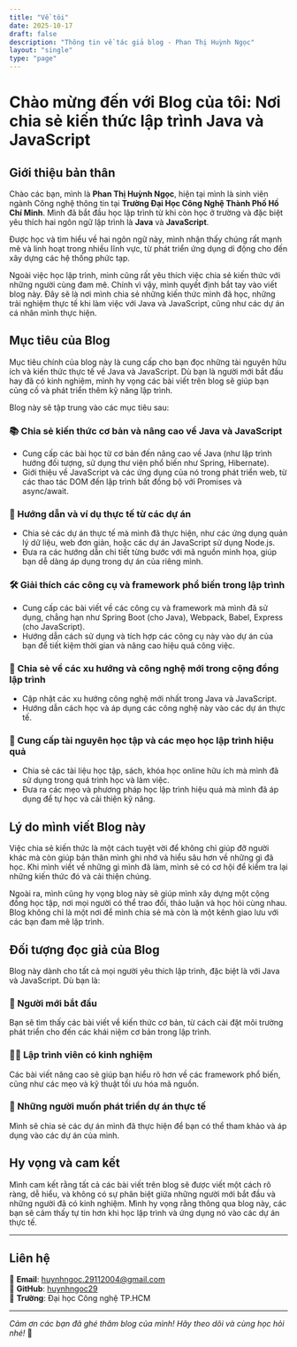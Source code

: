 ```yaml
---
title: "Về tôi"
date: 2025-10-17
draft: false
description: "Thông tin về tác giả blog - Phan Thị Huỳnh Ngọc"
layout: "single"
type: "page"
---
```


# Chào mừng đến với Blog của tôi: Nơi chia sẻ kiến thức lập trình Java và JavaScript

## Giới thiệu bản thân

Chào các bạn, mình là **Phan Thị Huỳnh Ngọc**, hiện tại mình là sinh viên ngành Công nghệ thông tin tại **Trường Đại Học Công Nghệ Thành Phố Hồ Chí Minh**. Mình đã bắt đầu học lập trình từ khi còn học ở trường và đặc biệt yêu thích hai ngôn ngữ lập trình là **Java** và **JavaScript**. 

Được học và tìm hiểu về hai ngôn ngữ này, mình nhận thấy chúng rất mạnh mẽ và linh hoạt trong nhiều lĩnh vực, từ phát triển ứng dụng di động cho đến xây dựng các hệ thống phức tạp.

Ngoài việc học lập trình, mình cũng rất yêu thích việc chia sẻ kiến thức với những người cùng đam mê. Chính vì vậy, mình quyết định bắt tay vào viết blog này. Đây sẽ là nơi mình chia sẻ những kiến thức mình đã học, những trải nghiệm thực tế khi làm việc với Java và JavaScript, cũng như các dự án cá nhân mình thực hiện.

## Mục tiêu của Blog

Mục tiêu chính của blog này là cung cấp cho bạn đọc những tài nguyên hữu ích và kiến thức thực tế về Java và JavaScript. Dù bạn là người mới bắt đầu hay đã có kinh nghiệm, mình hy vọng các bài viết trên blog sẽ giúp bạn củng cố và phát triển thêm kỹ năng lập trình.

Blog này sẽ tập trung vào các mục tiêu sau:

### 📚 Chia sẻ kiến thức cơ bản và nâng cao về Java và JavaScript

- Cung cấp các bài học từ cơ bản đến nâng cao về Java (như lập trình hướng đối tượng, sử dụng thư viện phổ biến như Spring, Hibernate).
- Giới thiệu về JavaScript và các ứng dụng của nó trong phát triển web, từ các thao tác DOM đến lập trình bất đồng bộ với Promises và async/await.

### 💼 Hướng dẫn và ví dụ thực tế từ các dự án

- Chia sẻ các dự án thực tế mà mình đã thực hiện, như các ứng dụng quản lý dữ liệu, web đơn giản, hoặc các dự án JavaScript sử dụng Node.js.
- Đưa ra các hướng dẫn chi tiết từng bước với mã nguồn minh họa, giúp bạn dễ dàng áp dụng trong dự án của riêng mình.

### 🛠️ Giải thích các công cụ và framework phổ biến trong lập trình

- Cung cấp các bài viết về các công cụ và framework mà mình đã sử dụng, chẳng hạn như Spring Boot (cho Java), Webpack, Babel, Express (cho JavaScript).
- Hướng dẫn cách sử dụng và tích hợp các công cụ này vào dự án của bạn để tiết kiệm thời gian và nâng cao hiệu quả công việc.

### 🌟 Chia sẻ về các xu hướng và công nghệ mới trong cộng đồng lập trình

- Cập nhật các xu hướng công nghệ mới nhất trong Java và JavaScript.
- Hướng dẫn cách học và áp dụng các công nghệ này vào các dự án thực tế.

### 📖 Cung cấp tài nguyên học tập và các mẹo học lập trình hiệu quả

- Chia sẻ các tài liệu học tập, sách, khóa học online hữu ích mà mình đã sử dụng trong quá trình học và làm việc.
- Đưa ra các mẹo và phương pháp học lập trình hiệu quả mà mình đã áp dụng để tự học và cải thiện kỹ năng.

## Lý do mình viết Blog này

Việc chia sẻ kiến thức là một cách tuyệt vời để không chỉ giúp đỡ người khác mà còn giúp bản thân mình ghi nhớ và hiểu sâu hơn về những gì đã học. Khi mình viết về những gì mình đã làm, mình sẽ có cơ hội để kiểm tra lại những kiến thức đó và cải thiện chúng.

Ngoài ra, mình cũng hy vọng blog này sẽ giúp mình xây dựng một cộng đồng học tập, nơi mọi người có thể trao đổi, thảo luận và học hỏi cùng nhau. Blog không chỉ là một nơi để mình chia sẻ mà còn là một kênh giao lưu với các bạn đam mê lập trình.

## Đối tượng đọc giả của Blog

Blog này dành cho tất cả mọi người yêu thích lập trình, đặc biệt là với Java và JavaScript. Dù bạn là:

### 🔰 Người mới bắt đầu
Bạn sẽ tìm thấy các bài viết về kiến thức cơ bản, từ cách cài đặt môi trường phát triển cho đến các khái niệm cơ bản trong lập trình.

### 👨‍💻 Lập trình viên có kinh nghiệm
Các bài viết nâng cao sẽ giúp bạn hiểu rõ hơn về các framework phổ biến, cũng như các mẹo và kỹ thuật tối ưu hóa mã nguồn.

### 🚀 Những người muốn phát triển dự án thực tế
Mình sẽ chia sẻ các dự án mình đã thực hiện để bạn có thể tham khảo và áp dụng vào các dự án của mình.

## Hy vọng và cam kết

Mình cam kết rằng tất cả các bài viết trên blog sẽ được viết một cách rõ ràng, dễ hiểu, và không có sự phân biệt giữa những người mới bắt đầu và những người đã có kinh nghiệm. Mình hy vọng rằng thông qua blog này, các bạn sẽ cảm thấy tự tin hơn khi học lập trình và ứng dụng nó vào các dự án thực tế.

---

## Liên hệ

📧 **Email**: huynhngoc.29112004@gmail.com  
🐙 **GitHub**: [huynhngoc29](https://github.com/huynhngoc29)  
🏫 **Trường**: Đại học Công nghệ TP.HCM  

---

*Cảm ơn các bạn đã ghé thăm blog của mình! Hãy theo dõi và cùng học hỏi nhé!* 🎯
